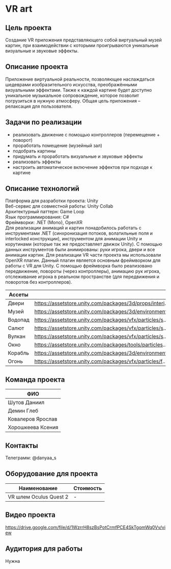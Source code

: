 # VR art

## Цель проекта

Создание VR приложения представляющего собой виртуальный музей картин, при взаимодействии с которыми проигрываются уникальные визуальные и звуковые эффекты.

## Описание проекта

Приложение виртуальной реальности, позволяющее наслаждаться шедеврами изобразительного искусства, преображёнными визуальными эффектами. Также к каждой картине будет доступно уникальное музыкальное сопровождение, которое позволит погрузиться в нужную атмосферу. Общая цель приложения – релаксация для пользователя.

## Задачи по реализации

- реализовать движение с помощью контроллеров (перемещение + поворот)
- проработать помещение (музейный зал)
- подобрать картины
- придумать и проработать визуальные и звуковые эффекты
- реализовать эффекты
- настроить автоматическое включение эффектов при подходе к картине

## Описание технологий
Платформа для разработки проекта: Unity  
Веб-сервис для совместной работы: Unity Collab  
Архитектурный паттерн: Game Loop  
Язык программирования: C#  
Фреймворки: .NET (Mono), OpenXR  
Для реализации анимаций и картин понадобилось работать с инструментами .NET (синхронизация потоков, волатильные поля и interlocked конструкции), инструментом для анимации Unity и корутинами (которые так же предоставляет движок Unity). С помощью данных инструментов были анимированы: руки игрока, двери и все анимации картин.
Для реализации VR части проекта мы использовали OpenXR плагин. Данный плагин является основным фреймворком для работы с VR для Unity. С помощью фреймворка было реализовано передвижение, повороты (через контроллеры), анимацию рук игрока, отслеживание игрока в реальном пространстве (для передвижения и поворотов без контроллеров).


| Ассеты | |
|-----|-----|
| Двери | https://assetstore.unity.com/packages/3d/props/interi.. |
| Музей | https://assetstore.unity.com/packages/3d/environments.. |
| Водопад | https://assetstore.unity.com/packages/vfx/particles/s.. |
| Салют | https://assetstore.unity.com/packages/vfx/particles/s.. |
| Вулкан | https://assetstore.unity.com/packages/vfx/particles/s.. |
| Окно | https://assetstore.unity.com/packages/tools/particles.. |
| Корабль| https://assetstore.unity.com/packages/3d/environments.. |
| Огонь | https://assetstore.unity.com/packages/vfx/particles/f.. |


## Команда проекта

| ФИО |
|-----|
| Шутов Даниил |
| Демин Глеб |
| Ковалеров Ярослав |
| Хорошкеева Ксения |

## Контакты
Телеграмм: @danyaa_s

## Оборудование для проекта

| Наименование | Стоимость |
|-----|-----|
| VR шлем Oculus Quest 2 | - |

## Видео проекта
https://drive.google.com/file/d/1WzrrH8szBsPotCrmfPCE4SkTgomWq0Vv/view 

## Аудитория для работы

Нужна
